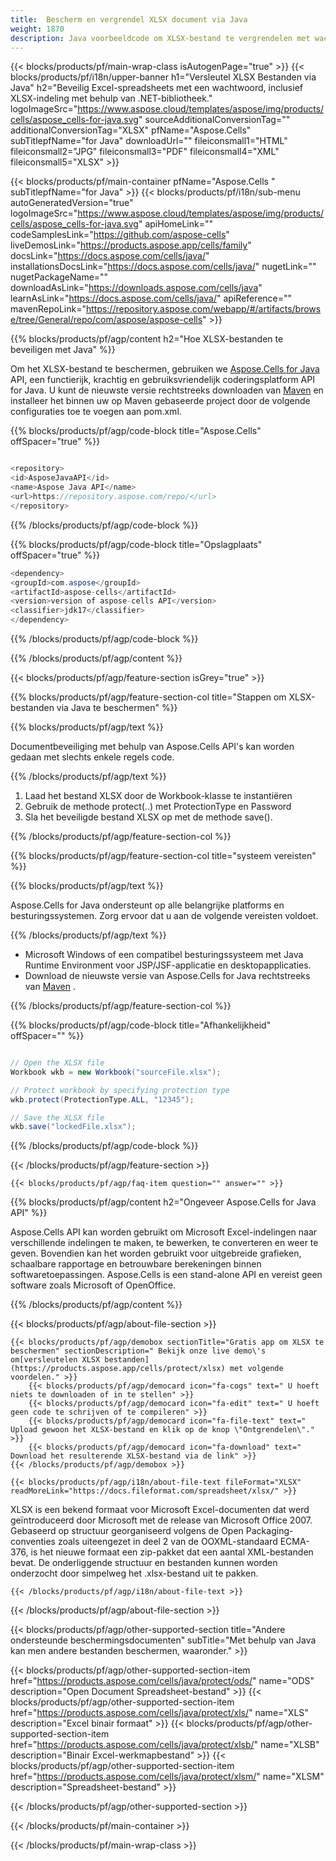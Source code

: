 ```yaml
---
title:  Bescherm en vergrendel XLSX document via Java
weight: 1870
description: Java voorbeeldcode om XLSX-bestand te vergrendelen met wachtwoord op Java Runtime Environment voor JSP/JSF-applicatie en desktopapplicaties.
---
```

{{< blocks/products/pf/main-wrap-class isAutogenPage="true" >}}
{{< blocks/products/pf/i18n/upper-banner h1="Versleutel XLSX Bestanden via Java" h2="Beveilig Excel-spreadsheets met een wachtwoord, inclusief XLSX-indeling met behulp van .NET-bibliotheek." logoImageSrc="https://www.aspose.cloud/templates/aspose/img/products/cells/aspose_cells-for-java.svg" sourceAdditionalConversionTag="" additionalConversionTag="XLSX" pfName="Aspose.Cells" subTitlepfName="for Java" downloadUrl="" fileiconsmall1="HTML" fileiconsmall2="JPG" fileiconsmall3="PDF" fileiconsmall4="XML" fileiconsmall5="XLSX" >}}

{{< blocks/products/pf/main-container pfName="Aspose.Cells " subTitlepfName="for Java" >}}
{{< blocks/products/pf/i18n/sub-menu autoGeneratedVersion="true" logoImageSrc="https://www.aspose.cloud/templates/aspose/img/products/cells/aspose_cells-for-java.svg" apiHomeLink="" codeSamplesLink="https://github.com/aspose-cells" liveDemosLink="https://products.aspose.app/cells/family" docsLink="https://docs.aspose.com/cells/java/" installationsDocsLink="https://docs.aspose.com/cells/java/" nugetLink="" nugetPackageName="" downloadAsLink="https://downloads.aspose.com/cells/java" learnAsLink="https://docs.aspose.com/cells/java/" apiReference="" mavenRepoLink="https://repository.aspose.com/webapp/#/artifacts/browse/tree/General/repo/com/aspose/aspose-cells" >}}

{{% blocks/products/pf/agp/content h2="Hoe XLSX-bestanden te beveiligen met Java" %}}

 Om het XLSX-bestand te beschermen, gebruiken we
 [Aspose.Cells for Java](https://products.aspose.com/cells/java) 
 API, een functierijk, krachtig en gebruiksvriendelijk coderingsplatform API for Java. U kunt de nieuwste versie rechtstreeks downloaden van
 [Maven](https://repository.aspose.com/webapp/#/artifacts/browse/tree/General/repo/com/aspose/aspose-cells) 
 en installeer het binnen uw op Maven gebaseerde project door de volgende configuraties toe te voegen aan pom.xml.

{{% blocks/products/pf/agp/code-block title="Aspose.Cells" offSpacer="true" %}}

```cs

<repository>
<id>AsposeJavaAPI</id>
<name>Aspose Java API</name>
<url>https://repository.aspose.com/repo/</url>
</repository>

```

{{% /blocks/products/pf/agp/code-block %}}

{{% blocks/products/pf/agp/code-block title="Opslagplaats" offSpacer="true" %}}

```cs
<dependency>
<groupId>com.aspose</groupId>
<artifactId>aspose-cells</artifactId>
<version>version of aspose-cells API</version>
<classifier>jdk17</classifier>
</dependency>

```

{{% /blocks/products/pf/agp/code-block %}}

{{% /blocks/products/pf/agp/content %}}

{{< blocks/products/pf/agp/feature-section isGrey="true" >}}

{{% blocks/products/pf/agp/feature-section-col title="Stappen om XLSX-bestanden via Java te beschermen" %}}

{{% blocks/products/pf/agp/text %}}

 Documentbeveiliging met behulp van Aspose.Cells API's kan worden gedaan met slechts enkele regels code.

{{% /blocks/products/pf/agp/text %}}

1.  Laad het bestand XLSX door de Workbook-klasse te instantiëren
1.  Gebruik de methode protect(..) met ProtectionType en Password
1.  Sla het beveiligde bestand XLSX op met de methode save().

{{% /blocks/products/pf/agp/feature-section-col %}}

{{% blocks/products/pf/agp/feature-section-col title="systeem vereisten" %}}

{{% blocks/products/pf/agp/text %}}

 Aspose.Cells for Java ondersteunt op alle belangrijke platforms en besturingssystemen. Zorg ervoor dat u aan de volgende vereisten voldoet.

{{% /blocks/products/pf/agp/text %}}

-  Microsoft Windows of een compatibel besturingssysteem met Java Runtime Environment voor JSP/JSF-applicatie en desktopapplicaties.
-  Download de nieuwste versie van Aspose.Cells for Java rechtstreeks van
 [Maven](https://repository.aspose.com/webapp/#/artifacts/browse/tree/General/repo/com/aspose/aspose-cells)  .

{{% /blocks/products/pf/agp/feature-section-col %}}

{{% blocks/products/pf/agp/code-block title="Afhankelijkheid" offSpacer="" %}}

```cs

// Open the XLSX file
Workbook wkb = new Workbook("sourceFile.xlsx");

// Protect workbook by specifying protection type
wkb.protect(ProtectionType.ALL, "12345");

// Save the XLSX file
wkb.save("lockedFile.xlsx");

```

{{% /blocks/products/pf/agp/code-block %}}

{{< /blocks/products/pf/agp/feature-section >}}

    {{< blocks/products/pf/agp/faq-item question="" answer="" >}}
 

<!-- aboutfile Starts -->

{{% blocks/products/pf/agp/content h2="Ongeveer Aspose.Cells for Java API" %}}

 Aspose.Cells API kan worden gebruikt om Microsoft Excel-indelingen naar verschillende indelingen te maken, te bewerken, te converteren en weer te geven. Bovendien kan het worden gebruikt voor uitgebreide grafieken, schaalbare rapportage en betrouwbare berekeningen binnen softwaretoepassingen. Aspose.Cells is een stand-alone API en vereist geen software zoals Microsoft of OpenOffice.



{{% /blocks/products/pf/agp/content %}}

{{< blocks/products/pf/agp/about-file-section >}}

    {{< blocks/products/pf/agp/demobox sectionTitle="Gratis app om XLSX te beschermen" sectionDescription=" Bekijk onze live demo\'s om[versleutelen XLSX bestanden](https://products.aspose.app/cells/protect/xlsx) met volgende voordelen." >}}
        {{< blocks/products/pf/agp/democard icon="fa-cogs" text=" U hoeft niets te downloaden of in te stellen" >}}
        {{< blocks/products/pf/agp/democard icon="fa-edit" text=" U hoeft geen code te schrijven of te compileren" >}}
        {{< blocks/products/pf/agp/democard icon="fa-file-text" text=" Upload gewoon het XLSX-bestand en klik op de knop \"Ontgrendelen\"." >}}
        {{< blocks/products/pf/agp/democard icon="fa-download" text=" Download het resulterende XLSX-bestand via de link" >}}
    {{< /blocks/products/pf/agp/demobox >}}

    {{< blocks/products/pf/agp/i18n/about-file-text fileFormat="XLSX" readMoreLink="https://docs.fileformat.com/spreadsheet/xlsx/" >}}
XLSX is een bekend formaat voor Microsoft Excel-documenten dat werd geïntroduceerd door Microsoft met de release van Microsoft Office 2007. Gebaseerd op structuur georganiseerd volgens de Open Packaging-conventies zoals uiteengezet in deel 2 van de OOXML-standaard ECMA-376, is het nieuwe formaat een zip-pakket dat een aantal XML-bestanden bevat. De onderliggende structuur en bestanden kunnen worden onderzocht door simpelweg het .xlsx-bestand uit te pakken.

    {{< /blocks/products/pf/agp/i18n/about-file-text >}}

{{< /blocks/products/pf/agp/about-file-section >}}

<!-- aboutfile Ends -->

{{< blocks/products/pf/agp/other-supported-section title="Andere ondersteunde beschermingsdocumenten" subTitle="Met behulp van Java kan men andere bestanden beschermen, waaronder." >}}

{{< blocks/products/pf/agp/other-supported-section-item href="https://products.aspose.com/cells/java/protect/ods/" name="ODS" description="Open Document Spreadsheet-bestand" >}}
{{< blocks/products/pf/agp/other-supported-section-item href="https://products.aspose.com/cells/java/protect/xls/" name="XLS" description="Excel binair formaat" >}}
{{< blocks/products/pf/agp/other-supported-section-item href="https://products.aspose.com/cells/java/protect/xlsb/" name="XLSB" description="Binair Excel-werkmapbestand" >}}
{{< blocks/products/pf/agp/other-supported-section-item href="https://products.aspose.com/cells/java/protect/xlsm/" name="XLSM" description="Spreadsheet-bestand" >}}

{{< /blocks/products/pf/agp/other-supported-section >}}

{{< /blocks/products/pf/main-container >}}
    
{{< /blocks/products/pf/main-wrap-class >}}
